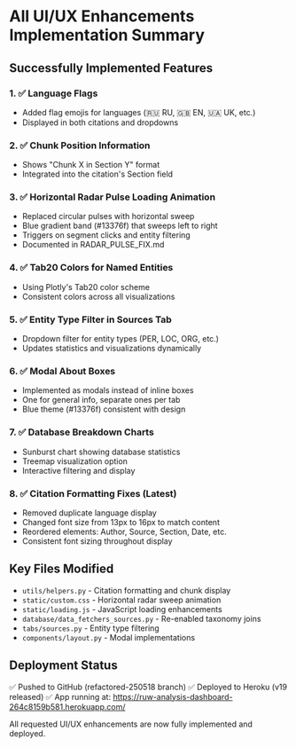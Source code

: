 # All UI/UX Enhancements Implementation Summary

## Successfully Implemented Features

### 1. ✅ Language Flags
- Added flag emojis for languages (🇷🇺 RU, 🇬🇧 EN, 🇺🇦 UK, etc.)
- Displayed in both citations and dropdowns

### 2. ✅ Chunk Position Information
- Shows "Chunk X in Section Y" format
- Integrated into the citation's Section field

### 3. ✅ Horizontal Radar Pulse Loading Animation
- Replaced circular pulses with horizontal sweep
- Blue gradient band (#13376f) that sweeps left to right
- Triggers on segment clicks and entity filtering
- Documented in RADAR_PULSE_FIX.md

### 4. ✅ Tab20 Colors for Named Entities
- Using Plotly's Tab20 color scheme
- Consistent colors across all visualizations

### 5. ✅ Entity Type Filter in Sources Tab
- Dropdown filter for entity types (PER, LOC, ORG, etc.)
- Updates statistics and visualizations dynamically

### 6. ✅ Modal About Boxes
- Implemented as modals instead of inline boxes
- One for general info, separate ones per tab
- Blue theme (#13376f) consistent with design

### 7. ✅ Database Breakdown Charts
- Sunburst chart showing database statistics
- Treemap visualization option
- Interactive filtering and display

### 8. ✅ Citation Formatting Fixes (Latest)
- Removed duplicate language display
- Changed font size from 13px to 16px to match content
- Reordered elements: Author, Source, Section, Date, etc.
- Consistent font sizing throughout display

## Key Files Modified
- `utils/helpers.py` - Citation formatting and chunk display
- `static/custom.css` - Horizontal radar sweep animation
- `static/loading.js` - JavaScript loading enhancements
- `database/data_fetchers_sources.py` - Re-enabled taxonomy joins
- `tabs/sources.py` - Entity type filtering
- `components/layout.py` - Modal implementations

## Deployment Status
✅ Pushed to GitHub (refactored-250518 branch)
✅ Deployed to Heroku (v19 released)
✅ App running at: https://ruw-analysis-dashboard-264c8159b581.herokuapp.com/

All requested UI/UX enhancements are now fully implemented and deployed.